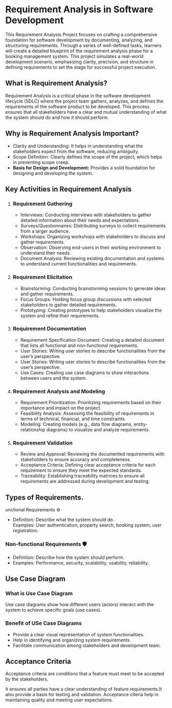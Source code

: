 <h1>Requirement Analysis in Software Development</h1>
<p>This Requirement Analysis Project focuses on crafting a comprehensive foundation for software development by documenting, analyzing, and structuring requirements. Through a series of well-defined tasks, learners will create a detailed blueprint of the requirement analysis phase for a booking management system. This project simulates a real-world development scenario, emphasizing clarity, precision, and structure in defining requirements to set the stage for successful project execution.</p>
<secton>
  <h2>What is Requirement Analysis?</h2>
  <p>Requirement Analysis is a critical phase in the software development lifecycle (SDLC) where the project team gathers, analyzes, and defines the requirements of the software product to be developed. This process ensures that all stakeholders have a clear and mutual understanding of what the system should do and how it should perform.</p>
</secton>
<section>
  <h2>Why is Requirement Analysis Important?</h2>
  <ul>
    <li><stong>Clarity and Understanding:</stong> It helps in understanding what the stakeholders expect from the software, reducing ambiguity.</li>
    <li><string>Scope Definition:</string> Clearly defines the scope of the project, which helps in preventing scope creep.</li>
    <li><strong>Basis for Design and Development:</strong> Provides a solid foundation for designing and developing the system.</li>
  </ul>
</section>
<section>
  <h2>Key Activities in Requirement Analysis</h2>
  <ol>
    <li>
      <h3>Requirement Gathering</h3>
  <ul>
    <li>Interviews: Conducting interviews with stakeholders to gather detailed information about their needs and expectations.</li>
    <li>Surveys/Questionnaires: Distributing surveys to collect requirements from a larger audience.</li>
    <li>Workshops: Organizing workshops with stakeholders to discuss and gather requirements.</li>
    <li>Observation: Observing end-users in their working environment to understand their needs.</li>
    <li>Document Analysis: Reviewing existing documentation and systems to understand current functionalities and requirements.</li>
</ul>
    </li>
  <li>
    <h3>Requirement Elicitation</h3>
  <ul> 
    <li>Brainstorming: Conducting brainstorming sessions to generate ideas and gather requirements.</li>
    <li>Focus Groups: Holding focus group discussions with selected stakeholders to gather detailed requirements.</li>
    <li>Prototyping: Creating prototypes to help stakeholders visualize the system and refine their requirements.</li>
  </ul>
  </li>
  <li>
    <h3>Requirement Documentation</h3>
    <ul>
      <li>Requirement Specification Document: Creating a detailed document that lists all functional and non-functional requirements.</li>
      <li>User Stories: Writing user stories to describe functionalities from the user’s perspective.</li>
      <li>User Stories: Writing user stories to describe functionalities from the user’s perspective.</li>
      <li>Use Cases: Creating use case diagrams to show interactions between users and the system.</li>
    </ul>
  </li>
  <li>
    <h3>Requirement Analysis and Modeling</h3>
    <ul>
      <li>Requirement Prioritization: Prioritizing requirements based on their importance and impact on the project.</li>
      <li>Feasibility Analysis: Assessing the feasibility of requirements in terms of technical, financial, and time constraints.</li>
      <li>Modeling: Creating models (e.g., data flow diagrams, entity-relationship diagrams) to visualize and analyze requirements.</li>
    </ul>
  </li>
    <li>
      <h3>Requirement Validation</h3>
      <ul>
        <li>Review and Approval: Reviewing the documented requirements with stakeholders to ensure accuracy and completeness.</li>
        <li>Acceptance Criteria: Defining clear acceptance criteria for each requirement to ensure they meet the expected standards.</li>
        <li>Traceability: Establishing traceability matrices to ensure all requirements are addressed during development and testing.</li>
    </li>
  </ol>
</section>
<section>
  <h2>Types of Requirements.</h2>
  <subsection>
    <h3F>unctional Requirements ⚙️</h3F>
    <ul>
      <li>Definition: Describe what the system should do.</li>
      <lii>Examples: User authentication, property search, booking system, user registration.</lii>
    </ul>
  </subsection>
  <subsection>
    <h3>Non-functional Requirements 🛡️</h3>
    <ul>
      <li>Definition: Describe how the system should perform.</li>
      <li>Examples: Performance, security, scalability, usability, reliability.</li>
    </ul>
  </subsection>
</section>
<section>
  <h2>Use Case Diagram</h2>
  <h3>What is Use Case Diagram</h3>
  <p>Use case diagrams show how different users (actors) interact with the system to achieve specific goals (use cases).</p>
  <h3>Benefit of USe Case Diagrams</h3>
  <ul>
    <li>Provide a clear visual representation of system functionalities.</li>
    <li>Help in identifying and organizing system requirements.</li>
    <li> Facilitate communication among stakeholders and development team.</li>
  </ul>
</section>
<section>
  <h2>Acceptance Criteria</h2>
  <p>Acceptance criteria are conditions that a feature must meet to be accepted by the stakeholders.</p>
   <p> It ensures all parties have a clear understanding of feature requirements.It also provide a basis for testing and validation.
    Acceptance citeria help in maintaining quality and meeting user expectations.</p>
</section>
